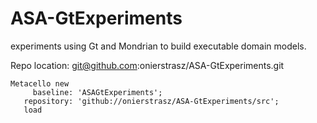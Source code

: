 # ASA-GtExperiments
experiments using Gt and Mondrian to build executable domain models.

Repo location: git@github.com:onierstrasz/ASA-GtExperiments.git

```
Metacello new
	 baseline: 'ASAGtExperiments';
   repository: 'github://onierstrasz/ASA-GtExperiments/src';
   load
```
